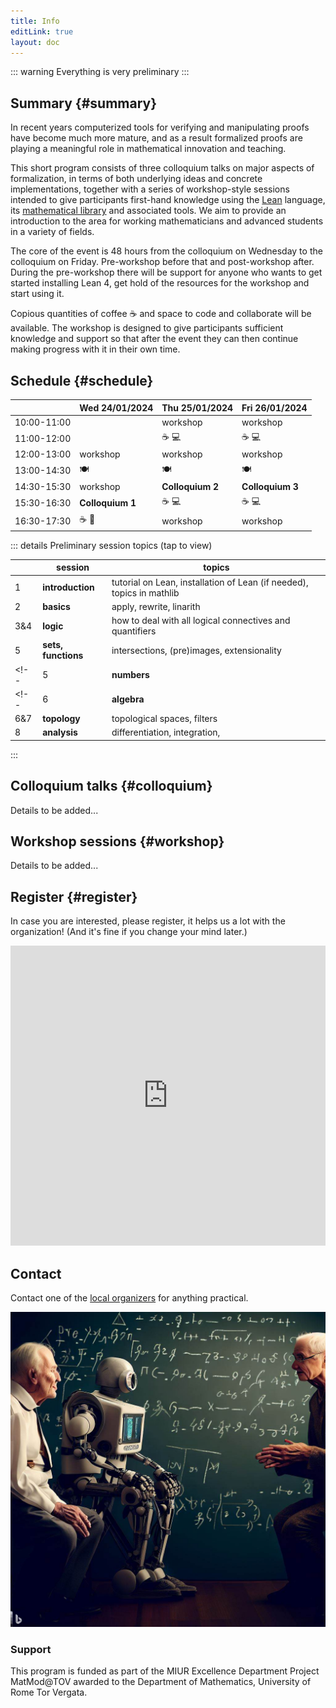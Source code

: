 ```yaml
---
title: Info
editLink: true
layout: doc
---
```



::: warning
Everything is very preliminary
:::

## Summary {#summary}

In recent years computerized tools for verifying and manipulating proofs have become much more mature, and as a result formalized proofs are playing a meaningful role in mathematical innovation and teaching.

This short program consists of three colloquium talks on major aspects of formalization, in terms of both underlying ideas and concrete implementations, together with a series of workshop-style sessions intended to give participants first-hand knowledge using the [Lean](https://leanprover.github.io/) language, its [mathematical library](https://leanprover-community.github.io/index.html) and associated tools.
We aim to provide an introduction to the area for working mathematicians and advanced students in a variety of fields.

The core of the event is 48 hours from the colloquium on Wednesday to the colloquium on Friday. Pre-workshop before that and post-workshop after. During the pre-workshop there will be support for anyone who wants to get started installing Lean 4, get hold of the resources for the workshop and start using it.

Copious quantities of coffee ☕ and space to code and collaborate will be available.
The workshop is designed to give participants sufficient knowledge and support so that after the event they can then continue making progress with it in their own time.


## Schedule {#schedule}

|             | Wed 24/01/2024   | Thu 25/01/2024   | Fri 26/01/2024    |
| :---------: | :--------------- | :--------------- | :---------------- |
| 10:00-11:00 |                  | workshop         | workshop          |
| 11:00-12:00 |                  | ☕ 💻              | ☕ 💻               |
| 12:00-13:00 | workshop         | workshop         | workshop          |
| 13:00-14:30 | 🍽️               | 🍽️               | 🍽️                |
| 14:30-15:30 | workshop         | **Colloquium 2** | **Colloquium 3**  |
| 15:30-16:30 | **Colloquium 1** | ☕ 💻              | ☕ 💻               |
| 16:30-17:30 | ☕ 🍷              | workshop         | workshop          |

::: details Preliminary session topics (tap to view)

|     | session             | topics                                                                       |
| --- | ------------------- | ---------------------------------------------------------------------------- |
| 1   | **introduction**    | tutorial on Lean, installation of Lean (if needed), topics in mathlib        |
| 2   | **basics**          | apply, rewrite, linarith                                                     |
| 3&4 | **logic**           | how to deal with all logical connectives and quantifiers                     |
| 5   | **sets, functions** | intersections, (pre)images, extensionality                                   |
<!-- | 5   | **numbers**         | how to work with the numbers in `ℕ`, `ℤ`, `ℚ`, `ℝ`, `ℂ` and relevant tactics | -->
<!-- | 6   | **algebra**         | groups, rings, fields, linear algebra                                        | -->
| 6&7 | **topology**        | topological spaces, filters                                                  |
| 8   | **analysis**        | differentiation, integration,                                                |

:::

<!-- ## Speakers / Scientific organizers {#speakers}

These are the ones who actually organised the event and made it happen.

- Speaker A
- Speaker B
- Speaker C -->
<!--
## Local organizers
- Oliver Butterley
- Rafael Greenblatt
- Marco Lenci
- Yoh Tanimoto -->

## Colloquium talks {#colloquium}

Details to be added...


## Workshop sessions {#workshop}

Details to be added...


## Register {#register}

In case you are interested, please register, it helps us a lot with the organization! (And it's fine if you change your mind later.)

<iframe width="640px" height="480px" src="https://forms.office.com/e/6ypp7fTrK2?embed=true" frameborder="0" marginwidth="0" marginheight="0" style="border: none; max-width:100%; max-height:100vh" allowfullscreen webkitallowfullscreen mozallowfullscreen msallowfullscreen> </iframe>

## Contact

Contact one of the [local organizers](/team) for anything practical.

![Discussing maths together](images/discuss.jpeg)

### Support

This program is funded as part of the MIUR Excellence Department Project MatMod@TOV awarded to the Department of Mathematics, University of Rome Tor Vergata.

